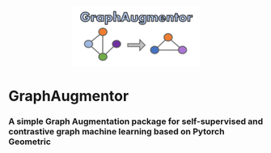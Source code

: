 <p align="center">
  <img src="graphaugmentor_logo.SVG" width="50%"/>
</p>

# GraphAugmentor
### A simple Graph Augmentation package for self-supervised and contrastive graph machine learning based on Pytorch Geometric
